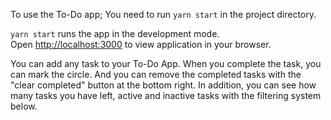 To use the To-Do app; 
You need to run `yarn start` in the project directory.

`yarn start` runs the app in the development mode.\
Open [http://localhost:3000](http://localhost:3000) to view application in your browser.

You can add any task to your To-Do App. When you complete the task, you can mark the circle. 
And you can remove the completed tasks with the "clear completed" button at the bottom right.
In addition, you can see how many tasks you have left, active and inactive tasks with the filtering system below.


